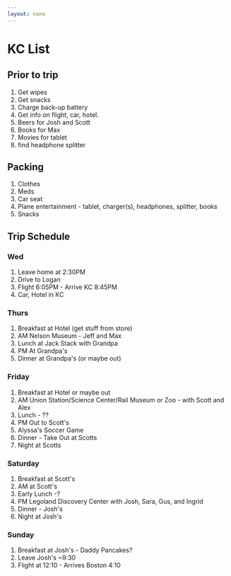 ```yaml
---
layout: none
---
```


# KC List

## Prior to trip
1. Get wipes
2. Get snacks
3. Charge back-up battery
4. Get info on flight, car, hotel.
5. Beers for Josh and Scott
6. Books for Max
7. Movies for tablet
8. find headphone splitter

## Packing
1. Clothes
2. Meds
3. Car seat
4. Plane entertainment - tablet, charger(s), headphones, splitter, books
5. Snacks

## Trip Schedule

### Wed
1. Leave home at 2:30PM 
2. Drive to Logan
3. Flight 6:05PM - Arrive KC 8:45PM
4. Car, Hotel in KC

### Thurs
1. Breakfast at Hotel (get stuff from store)
2. AM Nelson Museum - Jeff and Max
3. Lunch at Jack Stack with Grandpa
4. PM At Grandpa's
5. Dinner at Grandpa's (or maybe out)

### Friday
1. Breakfast at Hotel or maybe out
2. AM Union Station/Science Center/Rail Museum or Zoo - with Scott and Alex
3. Lunch - ??
4. PM Out to Scott's 
5. Alyssa's Soccer Game
6. Dinner - Take Out at Scotts
7. Night at Scotts

### Saturday
1. Breakfast at Scott's
2. AM at Scott's
3. Early Lunch -?
4. PM Legoland Discovery Center with Josh, Sara, Gus, and Ingrid
5. Dinner - Josh's
6. Night at Josh's

### Sunday
1. Breakfast at Josh's - Daddy Pancakes?
2. Leave Josh's ~9:30
3. Flight at 12:10 - Arrives Boston 4:10
